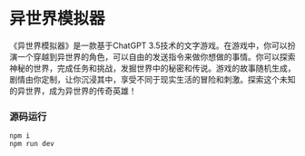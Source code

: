 # 异世界模拟器

《异世界模拟器》是一款基于ChatGPT 3.5技术的文字游戏。在游戏中，你可以扮演一个穿越到异世界的角色，可以自由的发送指令来做你想做的事情。你可以探索神秘的世界，完成任务和挑战，发掘世界中的秘密和传说。游戏的故事随机生成，剧情由你定制，让你沉浸其中，享受不同于现实生活的冒险和刺激。探索这个未知的异世界，成为异世界的传奇英雄！


### 源码运行

```
npm i
npm run dev
```